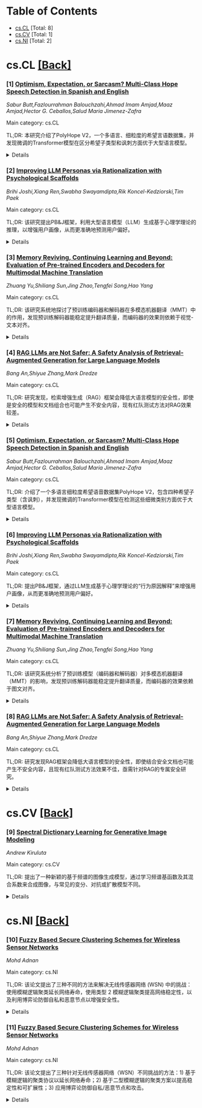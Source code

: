 <div id=toc></div>

# Table of Contents

- [cs.CL](#cs.CL) [Total: 8]
- [cs.CV](#cs.CV) [Total: 1]
- [cs.NI](#cs.NI) [Total: 2]


<div id='cs.CL'></div>

# cs.CL [[Back]](#toc)

### [1] [Optimism, Expectation, or Sarcasm? Multi-Class Hope Speech Detection in Spanish and English](https://arxiv.org/abs/2504.17974)
*Sabur Butt,Fazlourrahman Balouchzahi,Ahmad Imam Amjad,Maaz Amjad,Hector G. Ceballos,Salud Maria Jimenez-Zafra*

Main category: cs.CL

TL;DR: 本研究介绍了PolyHope V2，一个多语言、细粒度的希望言语数据集，并发现微调的Transformer模型在区分希望子类型和讽刺方面优于大型语言模型。


<details>
  <summary>Details</summary>
Motivation: 希望情绪复杂、研究不足但重要，其细微形式（包括讽刺）难以被现有NLP系统准确检测，缺乏区分讽刺的细粒度数据集。

Method: 构建了一个包含3万多条英/西语推文的多语言细粒度希望言语数据集PolyHope V2（区分四种类型：广义、现实、不现实、讽刺）；使用该数据集对预训练Transformer模型进行微调，并与GPT-4、Llama 3等大型语言模型在零样本和少样本设置下进行基准比较；进行了定性分析和混淆矩阵分析。

Result: 微调的Transformer模型在希望言语检测任务中表现优于基于提示的大型语言模型，尤其是在区分细微的希望类别和讽刺方面；分析揭示了区分相关希望子类型的系统性挑战。

Conclusion: PolyHope V2数据集和研究结果为未来需要更高语义和语境敏感度的跨语言情感识别任务提供了坚实的基础。

Abstract: Hope is a complex and underexplored emotional state that plays a significant
role in education, mental health, and social interaction. Unlike basic
emotions, hope manifests in nuanced forms ranging from grounded optimism to
exaggerated wishfulness or sarcasm, making it difficult for Natural Language
Processing systems to detect accurately. This study introduces PolyHope V2, a
multilingual, fine-grained hope speech dataset comprising over 30,000 annotated
tweets in English and Spanish. This resource distinguishes between four hope
subtypes Generalized, Realistic, Unrealistic, and Sarcastic and enhances
existing datasets by explicitly labeling sarcastic instances. We benchmark
multiple pretrained transformer models and compare them with large language
models (LLMs) such as GPT 4 and Llama 3 under zero-shot and few-shot regimes.
Our findings show that fine-tuned transformers outperform prompt-based LLMs,
especially in distinguishing nuanced hope categories and sarcasm. Through
qualitative analysis and confusion matrices, we highlight systematic challenges
in separating closely related hope subtypes. The dataset and results provide a
robust foundation for future emotion recognition tasks that demand greater
semantic and contextual sensitivity across languages.

</details>


### [2] [Improving LLM Personas via Rationalization with Psychological Scaffolds](https://arxiv.org/abs/2504.17993)
*Brihi Joshi,Xiang Ren,Swabha Swayamdipta,Rik Koncel-Kedziorski,Tim Paek*

Main category: cs.CL

TL;DR: 该研究提出PB&J框架，利用大型语言模型（LLM）生成基于心理学理论的推理，以增强用户画像，从而更准确地预测用户偏好。


<details>
  <summary>Details</summary>
Motivation: 现有构建用户画像的方法仅依赖用户的人口统计信息或过往判断，未能捕捉用户判断背后的深层原因。

Method: 引入PB&J框架：使用LLM结合心理学支架（如大五人格、原始世界信念等理论）生成用户行为（经验、个性、信念）的推理，并将这些推理整合进用户画像中。

Result: 实验表明，在公共观点和电影偏好预测任务中，使用PB&J推理增强的LLM用户画像始终优于仅使用人口统计信息和/或用户判断的方法。基于用户信念支架构建的画像效果与使用人类撰写推理的画像相当。

Conclusion: 将LLM生成且基于心理学理论的推理（PB&J）融入用户画像，能显著提高LLM预测用户偏好的能力。

Abstract: Language models prompted with a user description or persona can predict a
user's preferences and opinions, but existing approaches to building personas
-- based solely on a user's demographic attributes and/or prior judgments --
fail to capture the underlying reasoning behind said user judgments. We
introduce PB&J (Psychology of Behavior and Judgments), a framework that
improves LLM personas by incorporating rationales of why a user might make
specific judgments. These rationales are LLM-generated, and aim to reason about
a user's behavior on the basis of their experiences, personality traits or
beliefs. This is done using psychological scaffolds -- structured frameworks
grounded in theories such as the Big 5 Personality Traits and Primal World
Beliefs -- that help provide structure to the generated rationales. Experiments
on public opinion and movie preference prediction tasks demonstrate that LLM
personas augmented with PB&J rationales consistently outperform methods using
only a user's demographics and/or judgments. Additionally, LLM personas
constructed using scaffolds describing user beliefs perform competitively with
those using human-written rationales.

</details>


### [3] [Memory Reviving, Continuing Learning and Beyond: Evaluation of Pre-trained Encoders and Decoders for Multimodal Machine Translation](https://arxiv.org/abs/2504.18012)
*Zhuang Yu,Shiliang Sun,Jing Zhao,Tengfei Song,Hao Yang*

Main category: cs.CL

TL;DR: 该研究系统地探讨了预训练编码器和解码器在多模态机器翻译（MMT）中的作用，发现预训练解码器能稳定提升翻译质量，而编码器的效果则依赖于视觉-文本对齐。


<details>
  <summary>Details</summary>
Motivation: 尽管大型预训练模型在单模态任务上表现优异，但它们在利用图像辅助文本进行翻译的多模态机器翻译（MMT）中的有效性和作用尚未得到充分探索。

Method: 在统一的MMT框架下，系统比较了不同训练策略（从零训练、使用预训练组件、部分冻结组件）对翻译性能的影响。实验在Multi30K和CoMMuTE数据集上进行，涵盖英德和英法翻译任务。

Result: 预训练在MMT中扮演着关键但不均衡的角色：预训练解码器始终能产生更流畅准确的译文；而预训练编码器的效果则因视觉-文本对齐的质量而异。

Conclusion: 研究揭示了预训练组件与模态融合之间的相互作用，并为未来多模态翻译系统的架构设计提供了指导。预训练解码器是提升MMT性能的关键。

Abstract: Multimodal Machine Translation (MMT) aims to improve translation quality by
leveraging auxiliary modalities such as images alongside textual input. While
recent advances in large-scale pre-trained language and vision models have
significantly benefited unimodal natural language processing tasks, their
effectiveness and role in MMT remain underexplored. In this work, we conduct a
systematic study on the impact of pre-trained encoders and decoders in
multimodal translation models. Specifically, we analyze how different training
strategies, from training from scratch to using pre-trained and partially
frozen components, affect translation performance under a unified MMT
framework. Experiments are carried out on the Multi30K and CoMMuTE dataset
across English-German and English-French translation tasks. Our results reveal
that pre-training plays a crucial yet asymmetrical role in multimodal settings:
pre-trained decoders consistently yield more fluent and accurate outputs, while
pre-trained encoders show varied effects depending on the quality of
visual-text alignment. Furthermore, we provide insights into the interplay
between modality fusion and pre-trained components, offering guidance for
future architecture design in multimodal translation systems.

</details>


### [4] [RAG LLMs are Not Safer: A Safety Analysis of Retrieval-Augmented Generation for Large Language Models](https://arxiv.org/abs/2504.18041)
*Bang An,Shiyue Zhang,Mark Dredze*

Main category: cs.CL

TL;DR: 研究发现，检索增强生成（RAG）框架会降低大语言模型的安全性，即使是安全的模型和文档组合也可能产生不安全内容，现有红队测试方法对RAG效果较差。


<details>
  <summary>Details</summary>
Motivation: 尽管检索增强生成（RAG）框架被广泛使用，但现有的人工智能安全工作主要集中在标准大语言模型上，对RAG如何改变模型安全特性知之甚少。

Method: 通过对十一个大型语言模型进行RAG和非RAG框架的详细比较分析，探究RAG对模型安全性的影响及其原因，并评估现有红队测试方法在RAG环境下的有效性。

Result: 研究发现RAG会使模型变得更不安全并改变其安全特性。即使是安全模型与安全文档的组合也可能导致不安全的生成内容。现有的红队测试方法在RAG场景下的效果不如在非RAG场景下有效。

Conclusion: 强调了针对RAG大语言模型进行专门的安全研究和开发特定红队测试方法的必要性。

Abstract: Efforts to ensure the safety of large language models (LLMs) include safety
fine-tuning, evaluation, and red teaming. However, despite the widespread use
of the Retrieval-Augmented Generation (RAG) framework, AI safety work focuses
on standard LLMs, which means we know little about how RAG use cases change a
model's safety profile. We conduct a detailed comparative analysis of RAG and
non-RAG frameworks with eleven LLMs. We find that RAG can make models less safe
and change their safety profile. We explore the causes of this change and find
that even combinations of safe models with safe documents can cause unsafe
generations. In addition, we evaluate some existing red teaming methods for RAG
settings and show that they are less effective than when used for non-RAG
settings. Our work highlights the need for safety research and red-teaming
methods specifically tailored for RAG LLMs.

</details>


### [5] [Optimism, Expectation, or Sarcasm? Multi-Class Hope Speech Detection in Spanish and English](https://arxiv.org/abs/2504.17974)
*Sabur Butt,Fazlourrahman Balouchzahi,Ahmad Imam Amjad,Maaz Amjad,Hector G. Ceballos,Salud Maria Jimenez-Zafra*

Main category: cs.CL

TL;DR: 介绍了一个多语言细粒度希望语音数据集PolyHope V2，包含四种希望子类型（含讽刺），并发现微调的Transformer模型在检测这些细微类别方面优于大型语言模型。


<details>
  <summary>Details</summary>
Motivation: 希望是一种复杂且重要的情感，其细微形式（如现实希望、不现实希望、讽刺）难以被现有自然语言处理系统准确检测，且缺乏区分这些子类型（尤其是讽刺）的数据集。

Method: 构建了一个包含超过3万条英/西语推文的多语言细粒度希望数据集PolyHope V2，标注了四种希望子类型；使用该数据集对多种预训练Transformer模型进行微调和基准测试，并与GPT-4、Llama 3等大型语言模型在零样本和少样本设置下进行比较；通过定性分析和混淆矩阵评估模型性能。

Result: 微调的Transformer模型在区分细微希望类别和讽刺方面的表现优于基于提示的大型语言模型；研究也揭示了在区分相近希望子类型方面存在的系统性挑战。

Conclusion: 新提出的数据集PolyHope V2和基准测试结果为未来需要更高语义和语境敏感性的跨语言情感识别任务提供了坚实的基础。

Abstract: Hope is a complex and underexplored emotional state that plays a significant
role in education, mental health, and social interaction. Unlike basic
emotions, hope manifests in nuanced forms ranging from grounded optimism to
exaggerated wishfulness or sarcasm, making it difficult for Natural Language
Processing systems to detect accurately. This study introduces PolyHope V2, a
multilingual, fine-grained hope speech dataset comprising over 30,000 annotated
tweets in English and Spanish. This resource distinguishes between four hope
subtypes Generalized, Realistic, Unrealistic, and Sarcastic and enhances
existing datasets by explicitly labeling sarcastic instances. We benchmark
multiple pretrained transformer models and compare them with large language
models (LLMs) such as GPT 4 and Llama 3 under zero-shot and few-shot regimes.
Our findings show that fine-tuned transformers outperform prompt-based LLMs,
especially in distinguishing nuanced hope categories and sarcasm. Through
qualitative analysis and confusion matrices, we highlight systematic challenges
in separating closely related hope subtypes. The dataset and results provide a
robust foundation for future emotion recognition tasks that demand greater
semantic and contextual sensitivity across languages.

</details>


### [6] [Improving LLM Personas via Rationalization with Psychological Scaffolds](https://arxiv.org/abs/2504.17993)
*Brihi Joshi,Xiang Ren,Swabha Swayamdipta,Rik Koncel-Kedziorski,Tim Paek*

Main category: cs.CL

TL;DR: 提出PB&J框架，通过LLM生成基于心理学理论的“行为原因解释”来增强用户画像，从而更准确地预测用户偏好。


<details>
  <summary>Details</summary>
Motivation: 现有基于人口统计或过往判断构建的用户画像方法，未能捕捉用户判断背后的根本原因。

Method: 引入PB&J框架，利用大型语言模型（LLM）生成用户行为的“原因解释”。这些解释基于用户的经验、人格特质或信念，并利用心理学支架（如大五人格、原始世界信念）进行结构化，以增强LLM用户画像。

Result: 在公众舆论和电影偏好预测实验中，经PB&J“原因解释”增强的LLM用户画像表现始终优于仅使用人口统计和/或用户判断的方法。使用描述用户信念的支架构建的画像，其效果与使用人类撰写解释的画像具有竞争力。

Conclusion: PB&J框架通过融入用户判断背后的推理过程（原因解释），显著提升了LLM用户画像预测用户偏好和观点的能力。

Abstract: Language models prompted with a user description or persona can predict a
user's preferences and opinions, but existing approaches to building personas
-- based solely on a user's demographic attributes and/or prior judgments --
fail to capture the underlying reasoning behind said user judgments. We
introduce PB&J (Psychology of Behavior and Judgments), a framework that
improves LLM personas by incorporating rationales of why a user might make
specific judgments. These rationales are LLM-generated, and aim to reason about
a user's behavior on the basis of their experiences, personality traits or
beliefs. This is done using psychological scaffolds -- structured frameworks
grounded in theories such as the Big 5 Personality Traits and Primal World
Beliefs -- that help provide structure to the generated rationales. Experiments
on public opinion and movie preference prediction tasks demonstrate that LLM
personas augmented with PB&J rationales consistently outperform methods using
only a user's demographics and/or judgments. Additionally, LLM personas
constructed using scaffolds describing user beliefs perform competitively with
those using human-written rationales.

</details>


### [7] [Memory Reviving, Continuing Learning and Beyond: Evaluation of Pre-trained Encoders and Decoders for Multimodal Machine Translation](https://arxiv.org/abs/2504.18012)
*Zhuang Yu,Shiliang Sun,Jing Zhao,Tengfei Song,Hao Yang*

Main category: cs.CL

TL;DR: 该研究系统分析了预训练模型（编码器和解码器）对多模态机器翻译（MMT）的影响，发现预训练解码器能稳定提升翻译质量，而编码器的效果依赖于图文对齐。


<details>
  <summary>Details</summary>
Motivation: 大规模预训练模型在单模态NLP任务中效果显著，但在多模态机器翻译中的作用和有效性仍需深入研究。

Method: 在一个统一的MMT框架下，系统比较了不同训练策略（从头训练、使用预训练及部分冻结组件）对模型性能的影响。在Multi30K和CoMMuTE数据集上进行了英德、英法翻译实验。

Result: 预训练在MMT中作用关键但不均衡：预训练解码器始终带来更流畅准确的翻译；预训练编码器的效果则随视觉-文本对齐质量变化而不同。

Conclusion: 预训练解码器对MMT有显著益处，编码器的选择需考虑图文对齐质量。研究为未来MMT架构设计提供了指导。

Abstract: Multimodal Machine Translation (MMT) aims to improve translation quality by
leveraging auxiliary modalities such as images alongside textual input. While
recent advances in large-scale pre-trained language and vision models have
significantly benefited unimodal natural language processing tasks, their
effectiveness and role in MMT remain underexplored. In this work, we conduct a
systematic study on the impact of pre-trained encoders and decoders in
multimodal translation models. Specifically, we analyze how different training
strategies, from training from scratch to using pre-trained and partially
frozen components, affect translation performance under a unified MMT
framework. Experiments are carried out on the Multi30K and CoMMuTE dataset
across English-German and English-French translation tasks. Our results reveal
that pre-training plays a crucial yet asymmetrical role in multimodal settings:
pre-trained decoders consistently yield more fluent and accurate outputs, while
pre-trained encoders show varied effects depending on the quality of
visual-text alignment. Furthermore, we provide insights into the interplay
between modality fusion and pre-trained components, offering guidance for
future architecture design in multimodal translation systems.

</details>


### [8] [RAG LLMs are Not Safer: A Safety Analysis of Retrieval-Augmented Generation for Large Language Models](https://arxiv.org/abs/2504.18041)
*Bang An,Shiyue Zhang,Mark Dredze*

Main category: cs.CL

TL;DR: 研究发现RAG框架会降低大语言模型的安全性，即使结合安全文档也可能产生不安全内容，且现有红队测试方法效果不佳，亟需针对RAG的专属安全研究。


<details>
  <summary>Details</summary>
Motivation: 尽管检索增强生成（RAG）框架被广泛使用，但现有的AI安全研究主要集中在标准大语言模型（LLM）上，对于RAG如何影响模型安全性的了解非常有限。

Method: 研究对11个LLM在RAG和非RAG框架下的安全性进行了详细的比较分析，探究了安全性变化的原因，并评估了现有红队测试方法在RAG环境下的有效性。

Result: 研究发现RAG会降低模型的安全性并改变其安全特性；即使是安全模型与安全文档的组合也可能导致不安全的生成结果；现有的红队测试方法在RAG场景下的效果不如在非RAG场景下。

Conclusion: 该研究强调，需要针对RAG LLM进行专门的安全研究，并开发量身定制的红队测试方法。

Abstract: Efforts to ensure the safety of large language models (LLMs) include safety
fine-tuning, evaluation, and red teaming. However, despite the widespread use
of the Retrieval-Augmented Generation (RAG) framework, AI safety work focuses
on standard LLMs, which means we know little about how RAG use cases change a
model's safety profile. We conduct a detailed comparative analysis of RAG and
non-RAG frameworks with eleven LLMs. We find that RAG can make models less safe
and change their safety profile. We explore the causes of this change and find
that even combinations of safe models with safe documents can cause unsafe
generations. In addition, we evaluate some existing red teaming methods for RAG
settings and show that they are less effective than when used for non-RAG
settings. Our work highlights the need for safety research and red-teaming
methods specifically tailored for RAG LLMs.

</details>


<div id='cs.CV'></div>

# cs.CV [[Back]](#toc)

### [9] [Spectral Dictionary Learning for Generative Image Modeling](https://arxiv.org/abs/2504.17804)
*Andrew Kiruluta*

Main category: cs.CV

TL;DR: 提出了一种新颖的基于频谱的图像生成模型，通过学习频谱基函数及其混合系数来合成图像，与常见的变分、对抗或扩散模型不同。


<details>
  <summary>Details</summary>
Motivation: 寻求一种不同于现有主流范式（VAE、GAN、扩散模型）的图像生成方法，旨在提高模型的可解释性、物理意义、训练稳定性和计算效率。

Method: 将图像展平为一维信号，将其重构为一组学习到的频谱基函数的线性组合。这些基函数由频率、相位和幅度显式参数化。模型联合学习一个全局频谱字典（含时变调制）和每幅图像的混合系数。然后，对混合系数拟合一个简单的概率模型，通过从潜空间采样来确定性地生成新图像。该框架利用确定性字典学习，并结合短时傅里叶变换（STFT）计算的频域损失函数。

Result: 在CIFAR-10基准测试上，该方法在重建质量和感知保真度方面取得了有竞争力的性能，同时展现出更好的训练稳定性和计算效率。

Conclusion: 这种新型频谱生成模型提供了一种高度可解释的表示，由于其直接处理图像的内在频率内容，为可控合成、图像操纵和分析开辟了有前景的途径。

Abstract: We propose a novel spectral generative model for image synthesis that departs
radically from the common variational, adversarial, and diffusion paradigms. In
our approach, images, after being flattened into one-dimensional signals, are
reconstructed as linear combinations of a set of learned spectral basis
functions, where each basis is explicitly parameterized in terms of frequency,
phase, and amplitude. The model jointly learns a global spectral dictionary
with time-varying modulations and per-image mixing coefficients that quantify
the contributions of each spectral component. Subsequently, a simple
probabilistic model is fitted to these mixing coefficients, enabling the
deterministic generation of new images by sampling from the latent space. This
framework leverages deterministic dictionary learning, offering a highly
interpretable and physically meaningful representation compared to methods
relying on stochastic inference or adversarial training. Moreover, the
incorporation of frequency-domain loss functions, computed via the short-time
Fourier transform (STFT), ensures that the synthesized images capture both
global structure and fine-grained spectral details, such as texture and edge
information. Experimental evaluations on the CIFAR-10 benchmark demonstrate
that our approach not only achieves competitive performance in terms of
reconstruction quality and perceptual fidelity but also offers improved
training stability and computational efficiency. This new type of generative
model opens up promising avenues for controlled synthesis, as the learned
spectral dictionary affords a direct handle on the intrinsic frequency content
of the images, thus providing enhanced interpretability and potential for novel
applications in image manipulation and analysis.

</details>


<div id='cs.NI'></div>

# cs.NI [[Back]](#toc)

### [10] [Fuzzy Based Secure Clustering Schemes for Wireless Sensor Networks](https://arxiv.org/abs/2504.17795)
*Mohd Adnan*

Main category: cs.NI

TL;DR: 该论文提出了三种不同的方法来解决无线传感器网络 (WSN) 中的挑战：使用模糊逻辑聚类延长网络寿命，使用类型 2 模糊逻辑聚类提高网络稳定性，以及利用博弈论防御自私和恶意节点以增强安全性。


<details>
  <summary>Details</summary>
Motivation: 解决 WSN 中的开放性挑战，特别是网络寿命有限、网络稳定性不足以及易受自私节点和恶意攻击影响的问题。

Method: 1. 针对网络寿命：采用基于模糊逻辑（输入变量：节点到基站距离、集中度、剩余能量）和竞争半径的非均匀分簇协议与多跳传输。 2. 针对网络稳定性：设计基于类型 2 模糊逻辑输入的簇头 (CH) 选择策略和簇半径选择方案的多跳 WSN 聚类机制。 3. 针对网络安全：应用博弈论方法来建模恶意攻击、探索防御策略（针对外部攻击者和内部恶意/自私节点），并建立信任模型。

Result: 提出的模糊逻辑方法旨在实现负载均衡、最小化能耗、延长网络寿命和提高网络可扩展性。博弈论方法被用来有效建模攻击、制定防御策略，并证明了其在确保 WSN 安全、增强数据可信度和节点协作方面的作用。

Conclusion: 该研究通过模糊逻辑聚类和博弈论这两种不同的技术途径，分别针对性地解决了 WSN 在网络寿命、稳定性和安全性方面的关键挑战，展示了这些方法在优化网络性能和防御恶意行为方面的有效性和潜力。

Abstract: This dissertation presents three independent novel approaches for distinct
scenarios to solve one or more open challenges. The first concern explains the
focus on the lifetime of the networks: this dissertation will utilize a fuzzy
logic-based clustering protocol with multi-hop transmission for load balancing,
energy consumption minimization, and network lifetime prolongation. The
protocol forms unequal clusters with cluster head (CH) being selected by fuzzy
logic with competition radius. Node distance to the base station,
concentration, and residual energy are input variables. The second concern
focuses on network stability: we design a type 2 fuzzy logic-based clustering
schemes in a multi-hop WSN to reduce energy consumption and improve network
scalability. In this clustering scheme, we propose a cluster head (CH)
selection strategy where a sensor node is elected as a CH based on type 2 fuzzy
logic inputs. To balance the load of CHs we also select their radius size based
on the fuzzy logic inputs. Finally, the third concern is focus on the utility
of game theory in defensive Wireless Sensor Networks (WSN) from selfish nodes
and malicious behavior. Game theory can effectively model WSNs malicious
attacks because of their low complexity and scalability. The study, thus,
explores different WSN defense strategies from both external attackers and
internal nodes acting selfishly or maliciously using the game theory approach.
Also, the chapter highlights the general trust model for decision-making using
the game theory framework. Besides, the chapter demonstrates the significance
of the theory in ensuring WSN security from acute attacks and its role in
enhancing trustworthiness in data and cooperation of nodes in various WSN
architectures.

</details>


### [11] [Fuzzy Based Secure Clustering Schemes for Wireless Sensor Networks](https://arxiv.org/abs/2504.17795)
*Mohd Adnan*

Main category: cs.NI

TL;DR: 该论文提出了三种针对无线传感器网络（WSN）不同挑战的方法：1) 基于模糊逻辑的聚类协议以延长网络寿命；2) 基于二型模糊逻辑的聚类方案以提高稳定性和可扩展性；3) 应用博弈论防御自私/恶意节点和攻击。


<details>
  <summary>Details</summary>
Motivation: 解决WSN面临的关键挑战，包括延长网络生命周期、提高网络稳定性与可扩展性，以及增强网络安全性以抵御内部（自私/恶意节点）和外部攻击。

Method: 1) 使用基于模糊逻辑（输入：到基站距离、节点集中度、剩余能量）和竞争半径的多跳传输非均衡分簇协议进行簇头选择，以平衡负载、最小化能耗。 2) 设计基于二型模糊逻辑的多跳WSN分簇方案，通过二型模糊逻辑选择簇头，并通过模糊逻辑确定簇头半径以平衡负载。 3) 运用博弈论方法建模和分析针对WSN内外部攻击的防御策略，并探索基于博弈论的通用信任模型。

Result: 研究展示了：1) 基于模糊逻辑的聚类能有效平衡负载、降低能耗、延长网络寿命。 2) 基于二型模糊逻辑的聚类能降低能耗、提升网络可扩展性。 3) 博弈论可有效建模WSN攻击，分析防御策略，并能提升数据可信度和节点协作，增强WSN安全性。

Conclusion: 论文成功提出了利用模糊逻辑（一型和二型）优化WSN聚类以改善网络寿命和稳定性，并应用博弈论来增强WSN对多种威胁的安全防御能力，证明了这些方法在解决特定挑战方面的有效性。

Abstract: This dissertation presents three independent novel approaches for distinct
scenarios to solve one or more open challenges. The first concern explains the
focus on the lifetime of the networks: this dissertation will utilize a fuzzy
logic-based clustering protocol with multi-hop transmission for load balancing,
energy consumption minimization, and network lifetime prolongation. The
protocol forms unequal clusters with cluster head (CH) being selected by fuzzy
logic with competition radius. Node distance to the base station,
concentration, and residual energy are input variables. The second concern
focuses on network stability: we design a type 2 fuzzy logic-based clustering
schemes in a multi-hop WSN to reduce energy consumption and improve network
scalability. In this clustering scheme, we propose a cluster head (CH)
selection strategy where a sensor node is elected as a CH based on type 2 fuzzy
logic inputs. To balance the load of CHs we also select their radius size based
on the fuzzy logic inputs. Finally, the third concern is focus on the utility
of game theory in defensive Wireless Sensor Networks (WSN) from selfish nodes
and malicious behavior. Game theory can effectively model WSNs malicious
attacks because of their low complexity and scalability. The study, thus,
explores different WSN defense strategies from both external attackers and
internal nodes acting selfishly or maliciously using the game theory approach.
Also, the chapter highlights the general trust model for decision-making using
the game theory framework. Besides, the chapter demonstrates the significance
of the theory in ensuring WSN security from acute attacks and its role in
enhancing trustworthiness in data and cooperation of nodes in various WSN
architectures.

</details>
